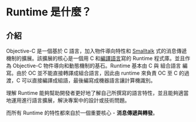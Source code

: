 # Runtime 是什麼？

## 介紹

Objective-C 是一個基於 C 語言，加入物件導向特性和 [Smalltalk](https://zh.wikipedia.org/wiki/Smalltalk) 式的消息傳遞機制的擴展。該擴展的核心是一個用 C 和[編譯語言](https://medium.com/@totoroLiu/%E7%B7%A8%E8%AD%AF%E8%AA%9E%E8%A8%80-vs-%E7%9B%B4%E8%AD%AF%E8%AA%9E%E8%A8%80-5f34e6bae051)寫的 Runtime 程式庫。並且作為 Objective-C 物件導向和動態機制的基石。Runtime 基本由 C 與 組合語言 編寫。由於 OC 並不能直接轉譯成組合語言，因此由 runtime 來負責 OC 至 C 的過渡，C 可以直接編譯成組語，最後編寫成機器語言讓計算機識別。

理解 Runtime 能夠幫助開發者更好地了解自己所撰寫的語言特性，並且能夠適當地運用進行語言擴展，解決專案中的設計或技術問題。

而所有 Runtime 的特性都來自於一個重要核心 - **消息傳遞與轉發**。

